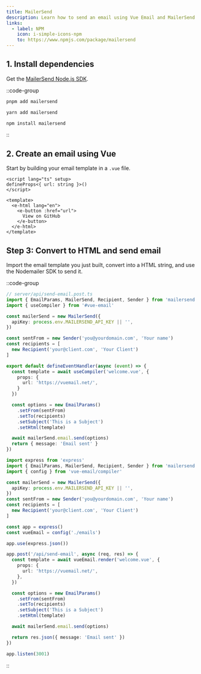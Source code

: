 ```yaml
---
title: MailerSend
description: Learn how to send an email using Vue Email and MailerSend Node.js SDK.
links:
  - label: NPM
    icon: i-simple-icons-npm
    to: https://www.npmjs.com/package/mailersend
---
```


## 1. Install dependencies

Get the [MailerSend Node.js SDK](https://www.npmjs.com/package/mailersend).

::code-group

```sh [pnpm]
pnpm add mailersend
```
```sh [yarn]
yarn add mailersend
```
```sh [npm]
npm install mailersend
```

::

## 2. Create an email using Vue

Start by building your email template in a `.vue` file.

```vue [emails/welcome.vue]
<script lang="ts" setup>
defineProps<{ url: string }>()
</script>

<template>
  <e-html lang="en">
    <e-button :href="url">
      View on GitHub
    </e-button>
  </e-html>
</template>
```

## Step 3: Convert to HTML and send email

Import the email template you just built, convert into a HTML string, and use the Nodemailer SDK to send it.

::code-group

```ts [Nuxt 3]
// server/api/send-email.post.ts
import { EmailParams, MailerSend, Recipient, Sender } from 'mailersend'
import { useCompiler } from '#vue-email'

const mailerSend = new MailerSend({
  apiKey: process.env.MAILERSEND_API_KEY || '',
})

const sentFrom = new Sender('you@yourdomain.com', 'Your name')
const recipients = [
  new Recipient('your@client.com', 'Your Client')
]

export default defineEventHandler(async (event) => {
  const template = await useCompiler('welcome.vue', {
    props: {
      url: 'https://vuemail.net/',
    }
  })

  const options = new EmailParams()
    .setFrom(sentFrom)
    .setTo(recipients)
    .setSubject('This is a Subject')
    .setHtml(template)

  await mailerSend.email.send(options)
  return { message: 'Email sent' }
})
```

```ts [NodeJs]
import express from 'express'
import { EmailParams, MailerSend, Recipient, Sender } from 'mailersend'
import { config } from 'vue-email/compiler'

const mailerSend = new MailerSend({
  apiKey: process.env.MAILERSEND_API_KEY || '',
})
const sentFrom = new Sender('you@yourdomain.com', 'Your name')
const recipients = [
  new Recipient('your@client.com', 'Your Client')
]

const app = express()
const vueEmail = config('./emails')

app.use(express.json())

app.post('/api/send-email', async (req, res) => {
  const template = await vueEmail.render('welcome.vue', {
    props: {
      url: 'https://vuemail.net/',
    },
  })

  const options = new EmailParams()
    .setFrom(sentFrom)
    .setTo(recipients)
    .setSubject('This is a Subject')
    .setHtml(template)

  await mailerSend.email.send(options)

  return res.json({ message: 'Email sent' })
})

app.listen(3001)
```

::
